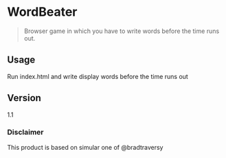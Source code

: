 # WordBeater
> Browser game in which you have to write words before the time runs out.

## Usage
Run index.html and write display words before the time runs out

## Version
1.1

### Disclaimer
This product is based on simular one of @bradtraversy
